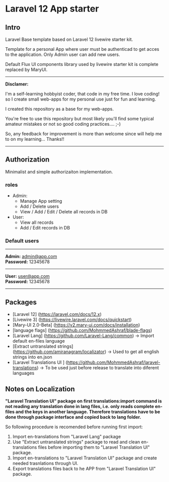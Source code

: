 # Laravel 12 App starter
## Intro
Laravel Base template based on Laravel 12 livewire starter kit.

Template for a personal App where user must be authenticad to get acces to the application. Only Admin user can add new users. 

Default Flux UI components library used by livewire starter kit is complete replaced by MaryUI.

___
**Disclamer:** 

I'm a self-learning hobbyist coder, that code in my free time. I love coding! so I create small web-apps for my personal use just for fun and learning.

I created this repository as a base for my web-apps.

You're free to use this repository but most likely you'll find some typical amateur mistakes or not so good coding practices.... ;-)

So, any feedback for improvement is more than welcome since will help me to on my learning... Thanks!!
___


## Authorization
Minimalist and simple authorizaiton implementation. 

### roles
- Admin:
  - Manage App setting
  - Add / Delete users
  - View / Add / Edit / Delete all records in DB
- User:
  - View all records
  - Add / Edit records in DB

### Default users
___
**Admin:** admin@app.com  
**Password:** 12345678
___
**User:** user@app.com  
**Password:** 12345678
___

## Packages
- [Laravel 12] (https://laravel.com/docs/12.x)
- [Livewire 3] (https://livewire.laravel.com/docs/quickstart)
- [Mary-UI 2.0-Beta] (https://v2.mary-ui.com/docs/installation)
- [language flags] (https://github.com/MohmmedAshraf/blade-flags)
- [Laravel Lang] (https://github.com/Laravel-Lang/common) -> Import default en-files language
- [Extract untranslated strings] (https://github.com/amiranagram/localizator) -> Used to get all english strings into en.json
- [Laravel Translations UI ] (https://github.com/MohmmedAshraf/laravel-translations) -> To be used just before release to translate into diferent languages

## Notes on Localization
**"Laravel Translation UI" package on first translations:import command is not reading any translation done in lang files, i.e. only reads complete en-files and the keys in another language. Therefore translations have to be done through package interface and copied back to lang folder.**

So following procedure is recomended before running first import:
1. Import en-translations from "Laravel Lang" package
2. Use "Extract untranslated strings" package to read and clean en-translations files before importing them to "Laravel Translation UI" package.
3. Import en-translations to "Laravel Translation UI" package and create needed trasnlations through UI.
4. Export translations files back to he APP from "Laravel Translation UI" package.

